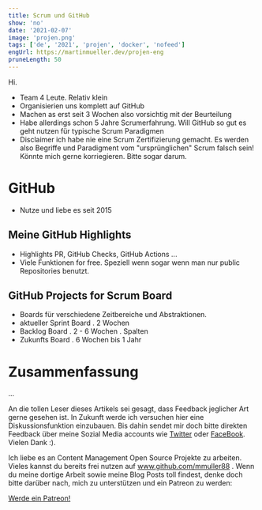 ```yaml
---
title: Scrum und GitHub
show: 'no'
date: '2021-02-07'
image: 'projen.png'
tags: ['de', '2021', 'projen', 'docker', 'nofeed']
engUrl: https://martinmueller.dev/projen-eng
pruneLength: 50
---
```


Hi.

* Team 4 Leute. Relativ klein
* Organisierien uns komplett auf GitHub
* Machen as erst seit 3 Wochen also vorsichtig mit der Beurteilung
* Habe allerdings schon 5 Jahre Scrumerfahrung. Will GitHub so gut es geht nutzen für typische Scrum Paradigmen
* Disclaimer ich habe nie eine Scrum Zertifizierung gemacht. Es werden also Begriffe und Paradigment vom "ursprünglichen" Scrum falsch sein! Könnte mich gerne korriegieren. Bitte sogar darum.

# GitHub
* Nutze und liebe es seit 2015

## Meine GitHub Highlights
* Highlights PR, GitHub Checks, GitHub Actions ...
* Viele Funktionen for free. Speziell wenn sogar wenn man nur public Repositories benutzt.

## GitHub Projects for Scrum Board
* Boards für verschiedene Zeitbereiche und Abstraktionen.
* aktueller Sprint Board . 2 Wochen
* Backlog Board . 2 - 6 Wochen . Spalten
* Zukunfts Board . 6 Wochen bis 1 Jahr

# Zusammenfassung
...

An die tollen Leser dieses Artikels sei gesagt, dass Feedback jeglicher Art gerne gesehen ist. In Zukunft werde ich versuchen hier eine Diskussionsfunktion einzubauen. Bis dahin sendet mir doch bitte direkten Feedback über meine Sozial Media accounts wie [Twitter](https://twitter.com/MartinMueller_) oder [FaceBook](https://www.facebook.com/martin.muller.10485). Vielen Dank :).

Ich liebe es an Content Management Open Source Projekte zu arbeiten. Vieles kannst du bereits frei nutzen auf www.github.com/mmuller88 . Wenn du meine dortige Arbeit sowie meine Blog Posts toll findest, denke doch bitte darüber nach, mich zu unterstützen und ein Patreon zu werden:

<a href="https://www.patreon.com/bePatron?u=29010217" data-patreon-widget-type="become-patron-button">Werde ein Patreon!</a><script async src="https://c6.patreon.com/becomePatronButton.bundle.js"></script>